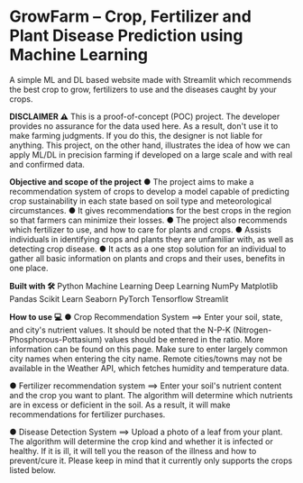 # **GrowFarm – Crop, Fertilizer and Plant Disease Prediction using Machine Learning**
A simple ML and DL based website made with Streamlit which recommends the best crop to grow, fertilizers to use and the diseases caught by your crops.

**DISCLAIMER ⚠️**
This is a proof-of-concept (POC) project. The developer provides no assurance for the data used here. As a result, don't use it to make farming judgments. If you do this, the designer is not liable for anything. This project, on the other hand, illustrates the idea of how we can apply ML/DL in precision farming if developed on a large scale and with real and confirmed data.


**Objective and scope of the project**
● The project aims to make a recommendation system of crops to develop a model capable of predicting crop sustainability in each state based on soil type and meteorological circumstances.
● It gives recommendations for the best crops in the region so that farmers can minimize their losses.
● The project also recommends which fertilizer to use, and how to care for plants and crops.
● Assists individuals in identifying crops and plants they are unfamiliar with, as well as detecting crop disease.
● It acts as a one stop solution for an individual to gather all basic information on plants and crops and their uses, benefits in one place.


**Built with 🛠️**
Python
Machine Learning
Deep Learning
NumPy
Matplotlib
Pandas
Scikit Learn
Seaborn
PyTorch
Tensorflow
Streamlit


**How to use 💻**
● Crop Recommendation System ==> Enter your soil, state, and city's nutrient values. It should be noted that the N-P-K (Nitrogen-Phosphorous-Pottasium) values should be entered in the ratio. More information can be found on this page. Make sure to enter largely common city names when entering the city name. Remote cities/towns may not be available in the Weather API, which fetches humidity and temperature data.

● Fertilizer recommendation system ==> Enter your soil's nutrient content and the crop you want to plant. The algorithm will determine which nutrients are in excess or deficient in the soil. As a result, it will make recommendations for fertilizer purchases.

● Disease Detection System ==> Upload a photo of a leaf from your plant. The algorithm will determine the crop kind and whether it is infected or healthy. If it is ill, it will tell you the reason of the illness and how to prevent/cure it. Please keep in mind that it currently only supports the crops listed below.

